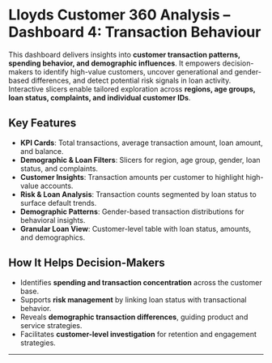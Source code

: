 # Lloyds Customer 360 Analysis – Dashboard 4: Transaction Behaviour

This dashboard delivers insights into **customer transaction patterns, spending behavior, and demographic influences**. It empowers decision-makers to identify high-value customers, uncover generational and gender-based differences, and detect potential risk signals in loan activity. Interactive slicers enable tailored exploration across **regions, age groups, loan status, complaints, and individual customer IDs**.

## Key Features
- **KPI Cards**: Total transactions, average transaction amount, loan amount, and balance.  
- **Demographic & Loan Filters**: Slicers for region, age group, gender, loan status, and complaints.  
- **Customer Insights**: Transaction amounts per customer to highlight high-value accounts.  
- **Risk & Loan Analysis**: Transaction counts segmented by loan status to surface default trends.  
- **Demographic Patterns**: Gender-based transaction distributions for behavioral insights.  
- **Granular Loan View**: Customer-level table with loan status, amounts, and demographics.  

## How It Helps Decision-Makers
- Identifies **spending and transaction concentration** across the customer base.  
- Supports **risk management** by linking loan status with transactional behavior.  
- Reveals **demographic transaction differences**, guiding product and service strategies.  
- Facilitates **customer-level investigation** for retention and engagement strategies.  

---
